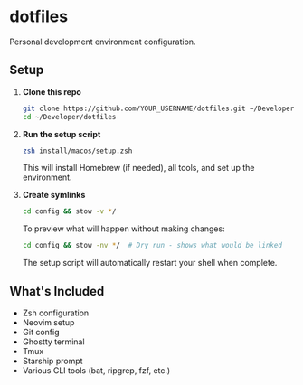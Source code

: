 # dotfiles

Personal development environment configuration.

## Setup

1. **Clone this repo**
   ```bash
   git clone https://github.com/YOUR_USERNAME/dotfiles.git ~/Developer/dotfiles
   cd ~/Developer/dotfiles
   ```

2. **Run the setup script**
   ```bash
   zsh install/macos/setup.zsh
   ```
   This will install Homebrew (if needed), all tools, and set up the environment.

3. **Create symlinks**
   ```bash
   cd config && stow -v */
   ```
   
   To preview what will happen without making changes:
   ```bash
   cd config && stow -nv */  # Dry run - shows what would be linked
   ```
   
   The setup script will automatically restart your shell when complete.

## What's Included

- Zsh configuration
- Neovim setup  
- Git config
- Ghostty terminal
- Tmux
- Starship prompt
- Various CLI tools (bat, ripgrep, fzf, etc.)
